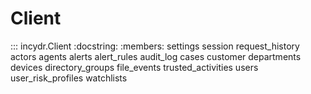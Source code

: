 
# Client

::: incydr.Client
    :docstring:
    :members: settings session request_history actors agents alerts alert_rules audit_log cases customer departments devices directory_groups file_events trusted_activities users user_risk_profiles watchlists
